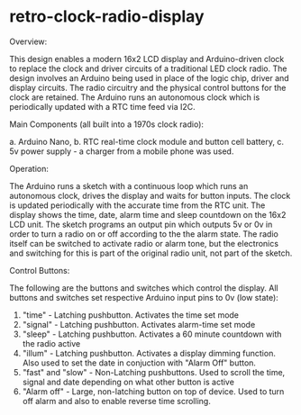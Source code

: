 # retro-clock-radio-display
Overview:

This design enables a modern 16x2 LCD display and Arduino-driven clock to replace the clock and driver circuits of a traditional LED clock radio.
The design involves an Arduino being used in place of the logic chip, driver and display circuits.
The radio circuitry and the physical control buttons for the clock are retained.
The Arduino runs an autonomous clock which is periodically updated with a RTC time feed via I2C.

Main Components (all built into a 1970s clock radio):

 a. Arduino Nano,
 b. RTC real-time clock module and button cell battery,
 c. 5v power supply - a charger from a mobile phone was used.

Operation:

The Arduino runs a sketch with a continuous loop which runs an autonomous clock, drives the display and waits for button inputs.
The clock is updated periodically with the accurate time from the RTC unit.
The display shows the time, date, alarm time and sleep countdown on the 16x2 LCD unit. 
The sketch programs an output pin which outputs 5v or 0v in order to turn a radio on or off according to the the alarm state.
The radio itself can be switched to activate radio or alarm tone, but the electronics and switching for this is part of the original radio unit, not part of the sketch.

Control Buttons:

The following are the buttons and switches which control the display. All buttons and switches set 
respective Arduino input pins to 0v (low state):
1. "time" - Latching pushbutton. Activates the time set mode
2. "signal" - Latching pushbutton. Activates alarm-time set mode
3. "sleep" - Latching pushbutton. Activates a 60 minute countdown with the radio active
4. "illum" - Latching pushbutton. Activates a display dimming function. Also used to set the date in conjuction with "Alarm Off" button.
5. "fast" and "slow" - Non-Latching pushbuttons. Used to scroll the time, signal and date depending on what other button is active
6. "Alarm off" - Large, non-latching button on top of device. Used to turn off alarm and also to enable reverse time scrolling.
